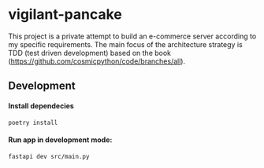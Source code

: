 # vigilant-pancake
This project is a private attempt to build an e-commerce server according to my specific requirements. 
The main focus of the architecture strategy is TDD (test driven development) based on the book (https://github.com/cosmicpython/code/branches/all).

## Development

#### Install dependecies
```
poetry install
```

#### Run app in development mode:
```
fastapi dev src/main.py
```